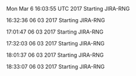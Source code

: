 
Mon Mar 6 16:03:55 UTC 2017 Starting JIRA-RNG

16:32:36 06 03 2017 Starting JIRA-RNG

17:01:47 06 03 2017 Starting JIRA-RNG

17:32:03 06 03 2017 Starting JIRA-RNG

18:01:37 06 03 2017 Starting JIRA-RNG

18:33:07 06 03 2017 Starting JIRA-RNG

